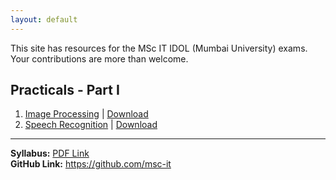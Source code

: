 ```yaml
---
layout: default
---
```


This site has resources for the MSc IT IDOL (Mumbai University) exams.   
Your contributions are more than welcome.

## Practicals - Part I

1. [Image Processing](https://github.com/msc-it/ip-pracs) | [Download](https://github.com/msc-it/ip-pracs/archive/master.zip)
1. [Speech Recognition](https://github.com/msc-it/sr-pracs) | [Download](https://github.com/msc-it/sr-pracs/archive/master.zip)

<hr />

**Syllabus:** [PDF Link](http://archive.mu.ac.in/myweb_test/MSC-IT-Syllabus.pdf)   
**GitHub Link:** <https://github.com/msc-it>   
